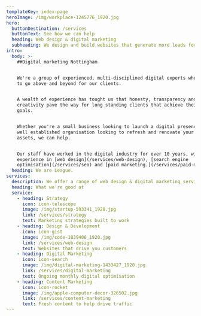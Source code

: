 ```yaml
---
templateKey: index-page
heroImage: /img/workplace-1245776_1920.jpg
hero:
  buttonDestination: /services
  buttonText: See how we can help
  heading: Web design & digital marketing
  subheading: We design and build websites that generate more leads for your business.
intro:
  body: >-
    ##Digital marketing Nottingham


    We're a group of experienced, multi-disciplined digital experts who strive
    to go above and beyond for our clients.


    A wealth of experience has tought us that honesty, transparency and
    creativity pave the way for long standing clients that achieve their digital
    goals.


    Whether you're a small business looking to launch a digital presence, or a
    well established organisation looking to refresh and renovate your existing
    assets, we can help.


    Our staff have worked in the digital industry for over 10 years, with
    experience in [web design](/services/web-design), [search engine
    optimisation](/services/seo) and [paid marketing.](/services/paid-marketing)
  heading: We are League.
services:
  description: We offer a range of web design & digital marketing services...
  heading: What we're good at
  service:
    - heading: Strategy
      icon: icon-telescope
      image: /img/startup-593341_1920.jpg
      link: /services/strategy
      text: Marketing strategies built to work
    - heading: Design & Development
      icon: icon-gist
      image: /img/code-1839406_1920.jpg
      link: /services/web-design
      text: Websites that drive you customers
    - heading: Digital Marketing
      icon: icon-search
      image: /img/digital-marketing-1433427_1920.jpg
      link: /services/digital-marketing
      text: Ongoing monthly digital optimisation
    - heading: Content Marketing
      icon: icon-rocket
      image: /img/apple-computer-decor-326502.jpg
      link: /services/content-marketing
      text: Fresh content to help drive traffic
---
```


